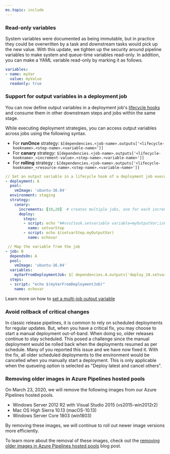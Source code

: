 ```yaml
---
ms.topic: include
---
```


### Read-only variables

System variables were documented as being immutable, but in practice they could be overwritten by a task and downstream tasks would pick up the new value. With this update, we tighten up the security around pipeline variables to make system and queue-time variables read-only. In addition, you can make a YAML variable read-only by marking it as follows.

```yaml
variables:
- name: myVar
  value: myValue
  readonly: true
```

### Support for output variables in a deployment job
 
You can now define output variables in a deployment job's [lifecycle hooks](/azure/devops/pipelines/process/deployment-jobs?view=azure-devops&preserve-view=true#descriptions-of-life-cycle-hooks) and consume them in other downstream steps and jobs within the same stage. 

While executing deployment strategies, you can access output variables across jobs using the following syntax.

- For **runOnce** strategy: `$[dependencies.<job-name>.outputs['<lifecycle-hookname>.<step-name>.<variable-name>']]`  
- For **canary** strategy:  `$[dependencies.<job-name>.outputs['<lifecycle-hookname>_<increment-value>.<step-name>.<variable-name>']]`  
- For **rolling** strategy : `$[dependencies.<job-name>.outputs['<lifecycle-hookname>_<resource-name>.<step-name>.<variable-name>']]`

```yaml
// Set an output variable in a lifecycle hook of a deployment job executing canary strategy
- deployment: A
  pool:
    vmImage: 'ubuntu-16.04'
  environment: staging
  strategy:                  
    canary:      
      increments: [10,20]  # creates multiple jobs, one for each increment. Output variable can be referenced with this.
      deploy:
        steps:
        - script: echo "##vso[task.setvariable variable=myOutputVar;isOutput=true]this is the deployment variable value"
          name: setvarStep
        - script: echo $(setvarStep.myOutputVar)
          name: echovar

 // Map the variable from the job
- job: B
  dependsOn: A
  pool:
    vmImage: 'ubuntu-16.04'
  variables:
    myVarFromDeploymentJob: $[ dependencies.A.outputs['deploy_10.setvarStep.myOutputVar'] ]
  steps:
  - script: "echo $(myVarFromDeploymentJob)"
    name: echovar
```
Learn more on how to [set a multi-job output variable](/azure/devops/pipelines/process/variables?tabs=yaml%2cbatch&view=azure-devops&preserve-view=true#set-a-multi-job-output-variable)

### Avoid rollback of critical changes

In classic release pipelines, it is common to rely on scheduled deployments for regular updates. But, when you have a critical fix, you may choose to start a manual deployment out-of-band. When doing so, older releases continue to stay scheduled. This posed a challenge since the manual deployment would be rolled back when the deployments resumed as per schedule. Many of you reported this issue and we have now fixed it. With the fix, all older scheduled deployments to the environment would be cancelled when you manually start a deployment. This is only applicable when the queueing option is selected as "Deploy latest and cancel others".

### Removing older images in Azure Pipelines hosted pools

On March 23, 2020, we will remove the following images from our Azure Pipelines hosted pools. 

* Windows Server 2012 R2 with Visual Studio 2015 (vs2015-win2012r2)
* Mac OS High Sierra 10.13 (macOS-10.13)
* Windows Server Core 1803 (win1803) 

By removing these images, we will continue to roll out newer image versions more efficiently.

To learn more about the removal of these images, check out the [removing older images in Azure Pipelines hosted pools](https://aka.ms/removing-older-images-hosted-pools) blog post.